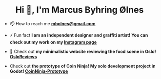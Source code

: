 <h1 align="center">Hi 👋, I'm Marcus Byhring Ølnes</h1>

- 📫 How to reach me **mbolnes@gmail.com**

- ⚡ Fun fact **I am an independent designer and graffiti artist! You can check out my work on my <a href="https://www.instagram.com/marcitospray/">Instagram page</a>**

- 🌱 Check out **my minimalistic website reviewing the food scene in Oslo! <a href="https://marcusolnes.github.io/OsloReviews/">OsloReviews</a>**

- Check out **the prototype of Coin Ninja! My solo development project in Godot! <a href= "https://coinninja.netlify.app/">CoinNinja-Prototype</a>**

